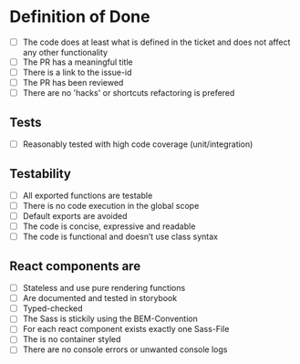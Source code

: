 # Definition of Done

- [ ] The code does at least what is defined in the ticket and does not affect any other functionality
- [ ] The PR has a meaningful title
- [ ] There is a link to the issue-id
- [ ] The PR has been reviewed
- [ ] There are no 'hacks' or shortcuts refactoring is prefered

## Tests
- [ ] Reasonably tested with high code coverage (unit/integration)

##	Testability
- [ ] All exported functions are testable
- [ ] There is no code execution in the global scope
- [ ] Default exports are avoided
- [ ] The code is concise, expressive and readable
- [ ] The code is functional and doesn’t use class syntax

## React components are
- [ ] Stateless and use pure rendering functions
- [ ] Are documented and tested in storybook
- [ ] Typed-checked
- [ ] The Sass is stickily using the BEM-Convention
- [ ] For each react component exists exactly one Sass-File
- [ ] The is no container styled
- [ ] There are no console errors or unwanted console logs
